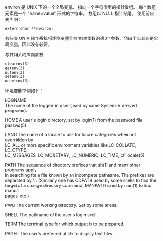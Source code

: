 environ 是 UNIX 下的一个全局变量。
指向一个字符类型的指针数组。
每个数组元素是一个 "name=value" 形式的字符串。
数组以 NULL 指针结尾。
使用前应先声明：
```
extern char **environ;
```
有些类 UNIX 操作系统将环境变量作为main函数的第3个参数，但由于它其实是全局变量，因此没有必要。

与其相关的库函数有
```
clearenv(3)
getenv(3)
putenv(3)
setenv(3)
unsetenv(3)
```
环境变量举例如下：
                    
LOGNAME                                                                               
       The name of the logged-in user (used by some System-V derived programs).       
                                                                                      
HOME   A user's login directory, set by login(1) from the password file passwd(5).    
                                                                                      
LANG   The  name  of  a  locale to use for locale categories when not overridden by   
       LC_ALL or more specific environment  variables  like  LC_COLLATE,  LC_CTYPE,   
       LC_MESSAGES, LC_MONETARY, LC_NUMERIC, LC_TIME, cf.  locale(5).                 
                                                                                      
PATH   The  sequence of directory prefixes that sh(1) and many other programs apply   
       in searching for a file known by an incomplete pathname.  The  prefixes  are   
       separated by ':'.  (Similarly one has CDPATH used by some shells to find the   
       target of a change directory command, MANPATH used by man(1) to find  manual   
       pages, etc.)                                                                   
                                                                                      
PWD    The current working directory.  Set by some shells.                            
                                                                                      
SHELL  The pathname of the user's login shell.                                        
                                                                                      
TERM   The terminal type for which output is to be prepared.                          
                                                                                      
PAGER  The user's preferred utility to display text files.                           
